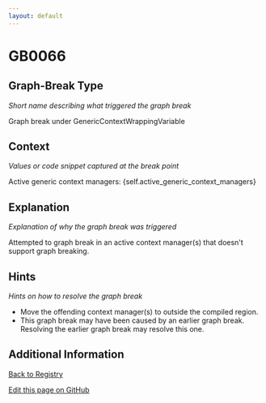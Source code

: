 ```yaml
---
layout: default
---
```

# GB0066

## Graph-Break Type
*Short name describing what triggered the graph break*

Graph break under GenericContextWrappingVariable

## Context
*Values or code snippet captured at the break point*

Active generic context managers: {self.active_generic_context_managers}

## Explanation
*Explanation of why the graph break was triggered*

Attempted to graph break in an active context manager(s) that doesn't support graph breaking.

## Hints
*Hints on how to resolve the graph break*

- Move the offending context manager(s) to outside the compiled region.
- This graph break may have been caused by an earlier graph break. Resolving the earlier graph break may resolve this one.


## Additional Information

<!-- ADDITIONAL INFORMATION START - Add custom information below this line -->

<!-- ADDITIONAL INFORMATION END -->

[Back to Registry](../index.html)

[Edit this page on GitHub](https://github.com/pytorch-labs/compile-graph-break-site/edit/main/docs/gb/gb0066.md)
